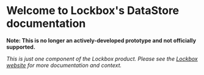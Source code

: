 # Welcome to Lockbox's DataStore documentation

**Note: This is no longer an actively-developed prototype and not
officially supported.**

*This is just one component of the Lockbox product. Please see the
[Lockbox website][org-website] for more documentation and context.*

[org-website]: https://mozilla-lockbox.github.io/
